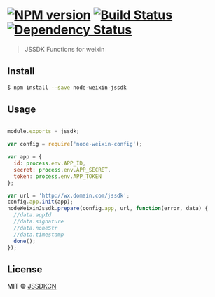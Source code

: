 #  [![NPM version][npm-image]][npm-url] [![Build Status][travis-image]][travis-url] [![Dependency Status][daviddm-image]][daviddm-url]

> JSSDK Functions for weixin


## Install

```sh
$ npm install --save node-weixin-jssdk
```


## Usage

```js

module.exports = jssdk;

var config = require('node-weixin-config');

var app = {
  id: process.env.APP_ID,
  secret: process.env.APP_SECRET,
  token: process.env.APP_TOKEN
};

var url = 'http://wx.domain.com/jssdk';
config.app.init(app);
nodeWeixinJssdk.prepare(config.app, url, function(error, data) {
  //data.appId
  //data.signature
  //data.noneStr
  //data.timestamp
  done();
});
```


## License

MIT © [JSSDKCN](blog.3gcnbeta.com)


[npm-image]: https://badge.fury.io/js/node-weixin-jssdk.svg
[npm-url]: https://npmjs.org/package/node-weixin-jssdk
[travis-image]: https://travis-ci.org/JSSDKCN/node-weixin-jssdk.svg?branch=master
[travis-url]: https://travis-ci.org/JSSDKCN/node-weixin-jssdk
[daviddm-image]: https://david-dm.org/JSSDKCN/node-weixin-jssdk.svg?theme=shields.io
[daviddm-url]: https://david-dm.org/JSSDKCN/node-weixin-jssdk
